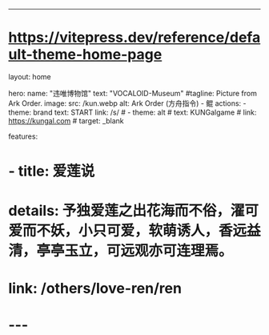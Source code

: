---
# https://vitepress.dev/reference/default-theme-home-page
layout: home

hero:
  name: "违唯博物馆"
  text: "VOCALOID-Museum"
  #tagline: Picture from Ark Order.
  image:
    src: /kun.webp
    alt: Ark Order (方舟指令) - 鲲
  actions:
    - theme: brand
      text: START
      link: /s/
    # - theme: alt
    #   text: KUNGalgame
    #   link: https://kungal.com
    #   target: _blank

features:
#   - title: 爱莲说
#     details: 予独爱莲之出花海而不俗，濯可爱而不妖，小只可爱，软萌诱人，香远益清，亭亭玉立，可远观亦可连理焉。
#     link: /others/love-ren/ren
# ---

